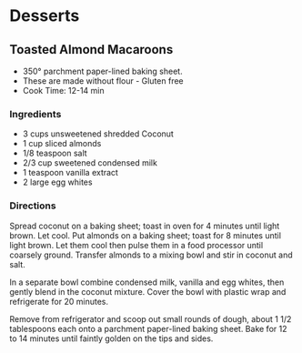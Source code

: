 # Desserts

## Toasted Almond Macaroons

* 350° parchment paper-lined baking sheet.
* These are made without flour - Gluten free
* Cook Time: 12-14 min

### Ingredients

* 3 cups unsweetened shredded Coconut
* 1 cup sliced almonds
* 1/8 teaspoon salt
* 2/3 cup sweetened condensed milk
* 1 teaspoon vanilla extract
* 2 large egg whites

### Directions

Spread coconut on a baking sheet; toast in oven for 4 minutes until light brown. Let cool. Put almonds on a baking sheet; toast for 8 minutes until light brown. Let them cool then pulse them in a food processor until coarsely ground. Transfer almonds to a mixing bowl and stir in coconut and salt.

In a separate bowl combine condensed milk, vanilla and egg whites, then gently blend in the coconut mixture. Cover the bowl with plastic wrap and refrigerate for 20 minutes.

Remove from refrigerator and scoop out small rounds of dough, about 1 1/2 tablespoons each onto a parchment paper-lined baking sheet. Bake for 12 to 14 minutes until faintly golden on the tips and sides.
